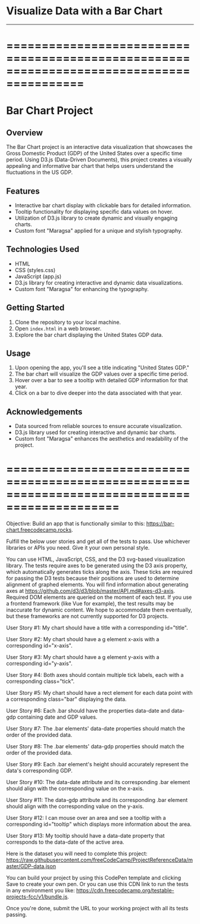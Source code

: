 # Visualize Data with a Bar Chart
-----------------------------------

# ========================================================================================= #

# Bar Chart Project

## Overview

The Bar Chart project is an interactive data visualization that showcases the Gross Domestic Product (GDP) of the United States over a specific time period. Using D3.js (Data-Driven Documents), this project creates a visually appealing and informative bar chart that helps users understand the fluctuations in the US GDP.

## Features

- Interactive bar chart display with clickable bars for detailed information.
- Tooltip functionality for displaying specific data values on hover.
- Utilization of D3.js library to create dynamic and visually engaging charts.
- Custom font "Maragsa" applied for a unique and stylish typography.

## Technologies Used

- HTML
- CSS (styles.css)
- JavaScript (app.js)
- D3.js library for creating interactive and dynamic data visualizations.
- Custom font "Maragsa" for enhancing the typography.

## Getting Started

1. Clone the repository to your local machine.
2. Open `index.html` in a web browser.
3. Explore the bar chart displaying the United States GDP data.

## Usage

1. Upon opening the app, you'll see a title indicating "United States GDP."
2. The bar chart will visualize the GDP values over a specific time period.
3. Hover over a bar to see a tooltip with detailed GDP information for that year.
4. Click on a bar to dive deeper into the data associated with that year.


## Acknowledgements

- Data sourced from reliable sources to ensure accurate visualization.
- D3.js library used for creating interactive and dynamic bar charts.
- Custom font "Maragsa" enhances the aesthetics and readability of the project.

# ============================================================================================== #

Objective: Build an app that is functionally similar to this: https://bar-chart.freecodecamp.rocks.

Fulfill the below user stories and get all of the tests to pass. Use whichever libraries or APIs you need. Give it your own personal style.

You can use HTML, JavaScript, CSS, and the D3 svg-based visualization library. The tests require axes to be generated using the D3 axis property, which automatically generates ticks along the axis. These ticks are required for passing the D3 tests because their positions are used to determine alignment of graphed elements. You will find information about generating axes at https://github.com/d3/d3/blob/master/API.md#axes-d3-axis. Required DOM elements are queried on the moment of each test. If you use a frontend framework (like Vue for example), the test results may be inaccurate for dynamic content. We hope to accommodate them eventually, but these frameworks are not currently supported for D3 projects.

User Story #1: My chart should have a title with a corresponding id="title".

User Story #2: My chart should have a g element x-axis with a corresponding id="x-axis".

User Story #3: My chart should have a g element y-axis with a corresponding id="y-axis".

User Story #4: Both axes should contain multiple tick labels, each with a corresponding class="tick".

User Story #5: My chart should have a rect element for each data point with a corresponding class="bar" displaying the data.

User Story #6: Each .bar should have the properties data-date and data-gdp containing date and GDP values.

User Story #7: The .bar elements' data-date properties should match the order of the provided data.

User Story #8: The .bar elements' data-gdp properties should match the order of the provided data.

User Story #9: Each .bar element's height should accurately represent the data's corresponding GDP.

User Story #10: The data-date attribute and its corresponding .bar element should align with the corresponding value on the x-axis.

User Story #11: The data-gdp attribute and its corresponding .bar element should align with the corresponding value on the y-axis.

User Story #12: I can mouse over an area and see a tooltip with a corresponding id="tooltip" which displays more information about the area.

User Story #13: My tooltip should have a data-date property that corresponds to the data-date of the active area.

Here is the dataset you will need to complete this project: https://raw.githubusercontent.com/freeCodeCamp/ProjectReferenceData/master/GDP-data.json

You can build your project by using this CodePen template and clicking Save to create your own pen. Or you can use this CDN link to run the tests in any environment you like: https://cdn.freecodecamp.org/testable-projects-fcc/v1/bundle.js.

Once you're done, submit the URL to your working project with all its tests passing.